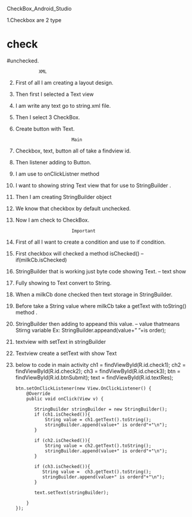 CheckBox_Android_Studio

1.Checkbox are 2 type 
# check 
#unchecked.

				XML

2.	First of all I am creating a layout design.

3.	Then first I selected a Text view

4.	I am write  any text go to string.xml file.


5.	Then I select 3 CheckBox.

6.	Create button  with Text.



                             Main

7.	Checkbox, text, button all of take a findview id.

8.	Then listener adding to Button.


9.	I am use to onClickListner method

10.	 I want to showing string Text view that for use to StringBuilder .


11.	Then I am creating StringBuilder object

12.	We know that checkbox by default unchecked.


13.	Now I am check to CheckBox.


                             Important

14.	First of all I want to create a condition and use to if condition.
15.	 First checkbox will checked a method isChecked() – if(milkCb.isChecked)

16.	StringBuilder that is working just byte code showing Text.   –  text show 


17.	Fully showing to Text convert to String.

18.	When a milkCb done checked then text storage in StringBuilder.


19.	Before take a String value where milkCb take a getText with toString() method .

20.	StringBuilder then adding to appeand this  value.   – value thatmeans Stirng variable
     Ex: StringBuilder.appeand(value+” ”+is order);

21.	 textview with setText in stringBuilder
22.	Textview create a setText with show Text 

23. below to code in main activity
   ch1 = findViewById(R.id.check1);
        ch2 = findViewById(R.id.check2);
        ch3 = findViewById(R.id.check3);
        btn = findViewById(R.id.btnSubmit);
        text = findViewById(R.id.textRes);

        btn.setOnClickListener(new View.OnClickListener() {
            @Override
            public void onClick(View v) {

               StringBuilder stringBuilder = new StringBuilder();
               if (ch1.isChecked()){
                   String value = ch1.getText().toString();
                   stringBuilder.append(value+" is orderd"+"\n");
               }

               if (ch2.isChecked()){
                   String value = ch2.getText().toString();
                   stringBuilder.append(value+" is orderd"+"\n");
               }

               if (ch3.isChecked()){
                  String value =  ch3.getText().toString();
                  stringBuilder.append(value+" is orderd"+"\n");
               }

               text.setText(stringBuilder);

            }
        });

